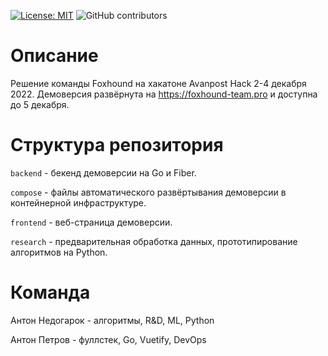 [![License: MIT](https://img.shields.io/badge/License-MIT-yellow.svg)](https://opensource.org/licenses/MIT)
![GitHub contributors](https://img.shields.io/github/contributors/Ornstein89/AvanpostHack_2022)

# Описание

Решение команды Foxhound на хакатоне Avanpost Hack 2-4 декабря 2022. Демоверсия развёрнута на https://foxhound-team.pro и доступна до 5 декабря.

# Структура репозитория

`backend` - бекенд демоверсии на Go и Fiber.

`compose` - файлы автоматического развёртывания демоверсии в контейнерной инфраструктуре.

`frontend` - веб-страница демоверсии.

`research` - предварительная обработка данных, прототипирование алгоритмов на Python.



# Команда

Антон Недогарок - алгоритмы, R&D, ML, Python
  
Антон Петров - фуллстек, Go, Vuetify, DevOps
